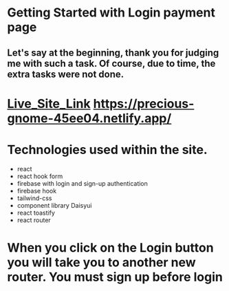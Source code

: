 # Getting Started with Login payment page

## Let's say at the beginning, thank you for judging me with such a task. Of course, due to time, the extra tasks were not done.

#  [Live_Site_Link](https://precious-gnome-45ee04.netlify.app/)  https://precious-gnome-45ee04.netlify.app/

# Technologies used within the site.
* react
* react hook form
* firebase with login and sign-up authentication 
* firebase hook
* tailwind-css
* component library Daisyui
* react toastify
* react router

# When you click on the Login button you will take you to another new router. You must sign up before login

